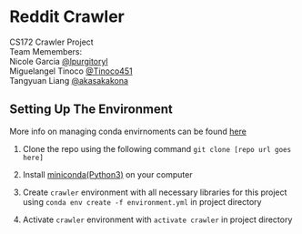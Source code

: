 # Reddit Crawler

CS172 Crawler Project  
Team Memembers:  
Nicole Garcia [@lpurgitoryl](https://github.com/lpurgitoryl)  
Miguelangel Tinoco [@Tinoco451](https://github.com/Tinoco451)  
Tangyuan Liang [@akasakakona](https://github.com/akasakakona)  

## Setting Up The Environment

More info on managing conda envirnoments can be found [here](https://conda.io/projects/conda/en/latest/user-guide/tasks/manage-environments.html)

1) Clone the repo using the following command `git clone [repo url goes here]`

2) Install [miniconda(Python3)](https://conda.io/miniconda.html) on your computer

3) Create `crawler` environment with all necessary libraries for this project using
`conda env create -f environment.yml` in project directory

4) Activate `crawler` environment with
`activate crawler` in project directory
